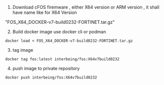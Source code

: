 1. Download cFOS firemware , either X64 version or ARM version  , it shall have name like for X64 Version

"FOS_X64_DOCKER-v7-build0232-FORTINET.tar.gz" 

2. Build docker image use docker cli or podman

```
docker load < FOS_X64_DOCKER-v7-build0232-FORTINET.tar.gz

```
3. tag image

```
docker tag fos:latest interbeing/fos:X64v7build0232
```
4. push image to private repository

```
docker push interbeing/fos:X64v7build0232

```

